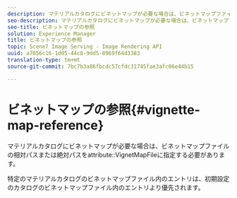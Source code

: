 ```yaml
---
description: マテリアルカタログにビネットマップが必要な場合は、ビネットマップファイルの相対パスまたは絶対パスをVignetMapFile属性で指定する必要があります。
seo-description: マテリアルカタログにビネットマップが必要な場合は、ビネットマップファイルの相対パスまたは絶対パスをVignetMapFile属性で指定する必要があります。
seo-title: ビネットマップの参照
solution: Experience Manager
title: ビネットマップの参照
topic: Scene7 Image Serving - Image Rendering API
uuid: a7056c16-1d05-44c8-9dd5-8969f64d3383
translation-type: tm+mt
source-git-commit: 7bc7b3a86fbcdc57cfdc31745fae3afc06e44b15

---
```



# ビネットマップの参照{#vignette-map-reference}

マテリアルカタログにビネットマップが必要な場合は、ビネットマップファイルの相対パスまたは絶対パスをattribute::VignetMapFileに指定する必要があります。

特定のマテリアルカタログのビネットマップファイル内のエントリは、初期設定のカタログのビネットマップファイル内のエントリより優先されます。
